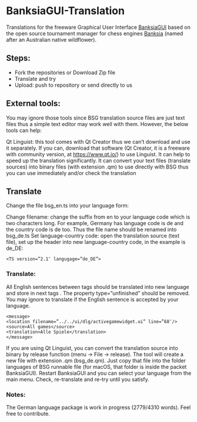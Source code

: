 # BanksiaGUI-Translation

Translations for the freeware Graphical User Interface [BanksiaGUI](https://banksiagui.com) based on the open source tournament manager for chess engines [Banksia](https://github.com/nguyenpham/Banksia) (named after an Australian native wildflower).



## Steps:

- Fork the repositories or Download Zip file
- Translate and try
- Upload: push to repository or send directly to us

## External tools:

You may ignore those tools since BSG translation source files are just text files thus a simple text editor may work well with them. However, the below tools can help:

Qt Linguist: this tool comes with Qt Creator thus we can’t download and use it separately. If you can, download that software (Qt Creator, it is a freeware with community version, at https://www.qt.io/) to use Linguist. It can help to speed up the translation significantly. It can convert your text files (translate sources) into binary files (with extension .qm) to use directly with BSG thus you can use immediately and/or check the translation

## Translate
Change the file bsg_en.ts into your language form:

Change filename: change the suffix from en to your language code which is two characters long. For example, Germany has language code is de and the country code is de too. Thus the file name should be renamed into bsg_de.ts
Set language-country code: open the translation source (text file), set up the header into new language-country code, in the example is de_DE:

```
<TS version=”2.1″ langugage=”de_DE”>
```

### Translate:

All English sentences between tags <source></source> should be translated into new language and store in next tags <translation></translation>. The property type=”unfinished” should be removed. You may ignore to translate if the English sentence is accepted by your language.

```
<message>
<location filename=”../../ui/dlg/activegamewidget.ui” line=”68″/>
<source>All games</source>
<translation>Alle Spiele</translation>
</message>
```
If you are using Qt Linguist, you can convert the translation source into binary by release function (menu -> File -> release). The tool will create a new file with extension .qm (bsg_de.qm). Just copy that file into the folder languages of BSG runnable file (for macOS, that folder is inside the packet BanksiaGUI). Restart BanksiaGUI and you can select your language from the main menu. Check, re-translate and re-try until you satisfy.


### Notes:
The German language package is work in progress (2779/4310 words). Feel free to contribute.

